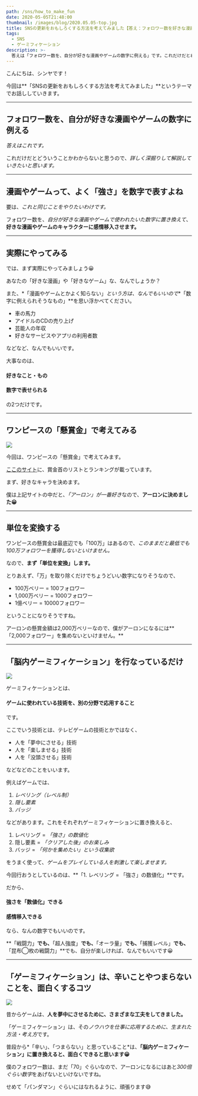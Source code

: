 ```yaml
---
path: /sns/how_to_make_fun
date: 2020-05-05T21:48:00
thumbnail: /images/blog/2020.05.05-top.jpg
title: SNSの更新をおもしろくする方法を考えてみました【答え：フォロワー数を好きな漫画やゲームの数字に例える】
tags:
  - SNS
  - ゲーミフィケーション
description: >-
  答えは「フォロワー数を、自分が好きな漫画やゲームの数字に例える」です。これだけだとわからないと思うので、タイトルの内容を記事の中で深掘りしていこうと思います。
---
```


こんにちは、シンヤです！

今回は**「SNSの更新をおもしろくする方法を考えてみました」**というテーマでお話ししていきます。

---

## フォロワー数を、自分が好きな漫画やゲームの数字に例える

*答えはこれです。*

これだけだとどういうことかわからないと思うので、*詳しく深掘りして解説していきたいと思います。*

---

## 漫画やゲームって、よく「強さ」を数字で表すよね

要は、*これと同じことをやりたいわけです。*

フォロワー数を、*自分が好きな漫画やゲームで使われたいた数字に置き換えて*、**好きな漫画やゲームのキャラクターに感情移入させます。**

---

## 実際にやってみる

では、まず実際にやってみましょう😀

あなたの「好きな漫画」や「好きなゲーム」な、なんでしょうか？

また、*「漫画やゲームとかよく知らない」*という方は、なんでもいいので**「数字に例えられそうなもの」**を思い浮かべてください。

- 車の馬力
- アイドルのCDの売り上げ
- 芸能人の年収
- 好きなサービスやアプリの利用者数

などなど、なんでもいいです。

大事なのは、

#### 好きなこと・もの
#### 数字で表せられる

の2つだけです。

---

## ワンピースの「懸賞金」で考えてみる

![](/images/blog/2020.05.05-01.jpg)

今回は、ワンピースの「懸賞金」で考えてみます。

[ここのサイト](https://www.manga-anime-hondana.com/post-1137/)に、賞金首のリストとランキングが載っています。

まず、好きなキャラを決めます。

僕は上記サイトの中だと、*「アーロン」が一番好き*なので、**アーロンに決めました😀**

---

## 単位を変換する

ワンピースの懸賞金は最底辺でも「100万」はあるので、*このままだと最低でも100万フォロワーを獲得しないといけません。*

なので、**まず「単位を変換」します。**

とりあえず、「万」を取り除くだけでちょうどいい数字になりそうなので、

- 100万ベリー = 100フォロワー
- 1,000万ベリー = 1000フォロワー
- 1億ベリー = 10000フォロワー

ということになりそうですね。

アーロンの懸賞金額は2,000万ベリーなので、僕がアーロンになるには**「2,000フォロワー」を集めないといけません。**

---

## 「脳内ゲーミフィケーション」を行なっているだけ

![](/images/blog/2020.05.05-02.jpg)

ゲーミフィケーションとは、

#### ゲームに使われている技術を、別の分野で応用すること

です。

ここでいう技術とは、テレビゲームの技術とかではなく、

- 人を「夢中にさせる」技術
- 人を「楽しませる」技術
- 人を「没頭させる」技術

などなどのことをいいます。

例えばゲームでは、

1. *レベリング（レベル制）*
2. *隠し要素*
3. *バッジ*

などがあります。これをそれぞれゲーミフィケーションに置き換えると、

1. レベリング = *「強さ」の数値化*
2. 隠し要素 = *「クリアした後」のお楽しみ*
3. バッジ = *「何かを集めたい」という収集欲*

をうまく使って、*ゲームをプレイしている人を刺激して楽しませます。*

今回行おうとしているのは、**「1. レベリング = 「強さ」の数値化」**です。

だから、

#### 強さを「数値化」できる
#### 感情移入できる

なら、なんの数字でもいいのです。

**「戦闘力」**でも、**「超人強度」**でも、**「オーラ量」**でも、**「捕獲レベル」**でも、**「昆布◯枚の戦闘力」**でも、自分が楽しければ、なんでもいいです😀

---

## 「ゲーミフィケーション」は、辛いことやつまらないことを、面白くするコツ

![](/images/blog/2020.05.05-03.jpg)

昔からゲームは、**人を夢中にさせるために、さまざまな工夫をしてきました。**

「ゲーミフィケーション」は、その*ノウハウを仕事に応用するために、生まれた方法・考え方*です。

普段から*「辛い」、「つまらない」と思っていること*は、**「脳内ゲーミフィケーション」に置き換えると、面白くできると思います😀**

僕のフォロワー数は、まだ「70」ぐらいなので、アーロンになるにはあと*300倍ぐらい数字*をあげないといけないですね。

せめて「パンダマン」ぐらいにはなれるように、頑張ります😅
